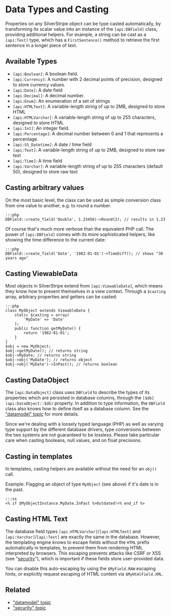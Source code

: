# Data Types and Casting

Properties on any SilverStripe object can be type casted automatically,
by transforming its scalar value into an instance of the `[api:DBField]` class,
providing additional helpers. For example, a string can be cast as
a `[api:Text]` type, which has a `FirstSentence()` method to retrieve the first
sentence in a longer piece of text.

## Available Types

*  `[api:Boolean]`: A boolean field.
*  `[api:Currency]`: A number with 2 decimal points of precision, designed to store currency values.
*  `[api:Date]`: A date field
*  `[api:Decimal]`: A decimal number.
*  `[api:Enum]`: An enumeration of a set of strings
*  `[api:HTMLText]`: A variable-length string of up to 2MB, designed to store HTML
*  `[api:HTMLVarchar]`: A variable-length string of up to 255 characters, designed to store HTML
*  `[api:Int]`: An integer field.
*  `[api:Percentage]`: A decimal number between 0 and 1 that represents a percentage.
*  `[api:SS_Datetime]`: A date / time field
*  `[api:Text]`: A variable-length string of up to 2MB, designed to store raw text
*  `[api:Time]`: A time field
*  `[api:Varchar]`: A variable-length string of up to 255 characters (default 50), designed to store raw text

## Casting arbitrary values

On the most basic level, the class can be used as simple conversion class
from one value to another, e.g. to round a number.

	:::php
	DBField::create_field('Double', 1.23456)->Round(2); // results in 1.23

Of course that's much more verbose than the equivalent PHP call.
The power of `[api:DBField]` comes with its more sophisticated helpers,
like showing the time difference to the current date:

	:::php
	DBField::create_field('Date', '1982-01-01')->TimeDiff(); // shows "30 years ago"

## Casting ViewableData

Most objects in SilverStripe extend from `[api:ViewableData]`,
which means they know how to present themselves in a view context.
Through a `$casting` array, arbitrary properties and getters can be casted:

	:::php
	class MyObject extends ViewableData {
		static $casting = array(
			'MyDate' => 'Date'
		);
		public function getMyDate() {
			return '1982-01-01';
		}
	}
	$obj = new MyObject;
	$obj->getMyDate(); // returns string
	$obj->MyDate; // returns string
	$obj->obj('MyDate'); // returns object
	$obj->obj('MyDate')->InPast(); // returns boolean

## Casting DataObject

The `[api:DataObject]` class uses `DBField` to describe the types of its
properties which are persisted in database columns, through the `[$db](api:DataObject::$db)` property.
In addition to type information, the `DBField` class also knows how to
define itself as a database column. See the ["datamodel" topic](/topics/datamodel#casting) for more details.

<div class="warning" markdown="1">
Since we're dealing with a loosely typed language (PHP)
as well as varying type support by the different database drivers,
type conversions between the two systems are not guaranteed to be lossless.
Please take particular care when casting booleans, null values, and on float precisions.
</div>

## Casting in templates

In templates, casting helpers are available without the need for an `obj()` call.

Example: Flagging an object of type `MyObject` (see above) if it's date is in the past.
	
	:::ss
	<% if $MyObjectInstance.MyDate.InPast %>Outdated!<% end_if %>

## Casting HTML Text

The database field types `[api:HTMLVarchar]`/`[api:HTMLText]` and `[api:Varchar]`/`[api:Text]` 
are exactly the same in the database.  However, the  templating engine knows to escape 
fields without the `HTML` prefix automatically in templates,
to prevent them from rendering HTML interpreted by browsers.
This escaping prevents attacks like CSRF or XSS (see "[security](/topics/security)"),
which is important if these fields store user-provided data.

You can disable this auto-escaping by using the `$MyField.RAW` escaping hints,
or explicitly request escaping of HTML content via `$MyHtmlField.XML`.

## Related

 * ["datamodel" topic](/topics/datamodel)
 * ["security" topic](/topics/security)
